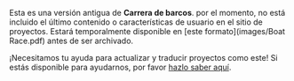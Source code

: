 Esta es una versión antigua de **Carrera de barcos**. por el momento, no está incluido el último contenido o características de usuario en el sitio de proyectos. Estará temporalmente disponible en [este formato](images/Boat Race.pdf) antes de ser archivado. 

¡Necesitamos tu ayuda para actualizar y traducir proyectos como este! Si estás disponible para ayudarnos, por favor [hazlo saber aquí](https://rpf.io/translators).
